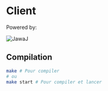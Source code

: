 # Client

Powered by:

![JawaJ](//saucisseroyale.fr.cr/imageboard/pom/thumb/1447791229614.png)

## Compilation

```bash
make # Pour compiler
# ou
make start # Pour compiler et lancer
```
